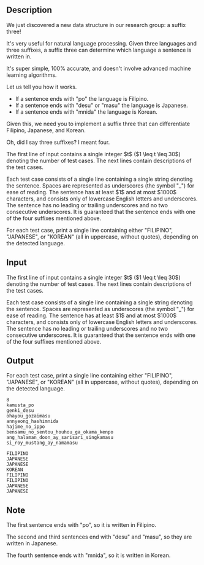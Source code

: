 ## Description

<div><p>We just discovered a new data structure in our research group: a <span class="tex-font-style-bf">suffix three</span>!</p><p>It's very useful for natural language processing. Given three languages and three suffixes, a suffix three can determine which language a sentence is written in.</p><p>It's super simple, 100% accurate, and doesn't involve advanced machine learning algorithms.</p><p>Let us tell you how it works.</p><ul> <li> If a sentence ends with "<span class="tex-font-style-tt">po</span>" the language is Filipino. </li><li> If a sentence ends with "<span class="tex-font-style-tt">desu</span>" or "<span class="tex-font-style-tt">masu</span>" the language is Japanese. </li><li> If a sentence ends with "<span class="tex-font-style-tt">mnida</span>" the language is Korean. </li></ul><p>Given this, we need you to implement a suffix three that can differentiate Filipino, Japanese, and Korean.</p><p>Oh, did I say three suffixes? I meant four.</p></div><div class="input-specification"><p>The first line of input contains a single integer $t$ ($1 \leq t \leq 30$) denoting the number of test cases. The next lines contain descriptions of the test cases. </p><p>Each test case consists of a single line containing a single string denoting the sentence. Spaces are represented as underscores (the symbol "<span class="tex-font-style-tt">_</span>") for ease of reading. The sentence has at least $1$ and at most $1000$ characters, and consists only of lowercase English letters and underscores. The sentence has no leading or trailing underscores and no two consecutive underscores. It is guaranteed that the sentence ends with one of the four suffixes mentioned above.</p></div><div class="output-specification"><p>For each test case, print a single line containing either "<span class="tex-font-style-tt">FILIPINO</span>", "<span class="tex-font-style-tt">JAPANESE</span>", or "<span class="tex-font-style-tt">KOREAN</span>" (all in uppercase, without quotes), depending on the detected language.</p></div>

## Input

<p>The first line of input contains a single integer $t$ ($1 \leq t \leq 30$) denoting the number of test cases. The next lines contain descriptions of the test cases. </p><p>Each test case consists of a single line containing a single string denoting the sentence. Spaces are represented as underscores (the symbol "<span class="tex-font-style-tt">_</span>") for ease of reading. The sentence has at least $1$ and at most $1000$ characters, and consists only of lowercase English letters and underscores. The sentence has no leading or trailing underscores and no two consecutive underscores. It is guaranteed that the sentence ends with one of the four suffixes mentioned above.</p>

## Output

<p>For each test case, print a single line containing either "<span class="tex-font-style-tt">FILIPINO</span>", "<span class="tex-font-style-tt">JAPANESE</span>", or "<span class="tex-font-style-tt">KOREAN</span>" (all in uppercase, without quotes), depending on the detected language.</p>





```input1
8
kamusta_po
genki_desu
ohayou_gozaimasu
annyeong_hashimnida
hajime_no_ippo
bensamu_no_sentou_houhou_ga_okama_kenpo
ang_halaman_doon_ay_sarisari_singkamasu
si_roy_mustang_ay_namamasu
```




```output1
FILIPINO
JAPANESE
JAPANESE
KOREAN
FILIPINO
FILIPINO
JAPANESE
JAPANESE
```



## Note

<p>The first sentence ends with "<span class="tex-font-style-tt">po</span>", so it is written in Filipino.</p><p>The second and third sentences end with "<span class="tex-font-style-tt">desu</span>" and "<span class="tex-font-style-tt">masu</span>", so they are written in Japanese.</p><p>The fourth sentence ends with "<span class="tex-font-style-tt">mnida</span>", so it is written in Korean.</p>
